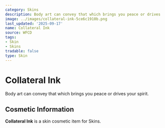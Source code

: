 ```yaml
---
category: Skins
description: Body art can convey that which brings you peace or drives your spirit.
image: ../images/collateral-ink-5ce6c1910b.png
last_updated: '2025-09-17'
name: Collateral Ink
source: WFCD
tags:
- Skin
- Skins
tradable: false
type: Skin
---
```


# Collateral Ink

Body art can convey that which brings you peace or drives your spirit.

## Cosmetic Information

**Collateral Ink** is a skin cosmetic item for Skins.

